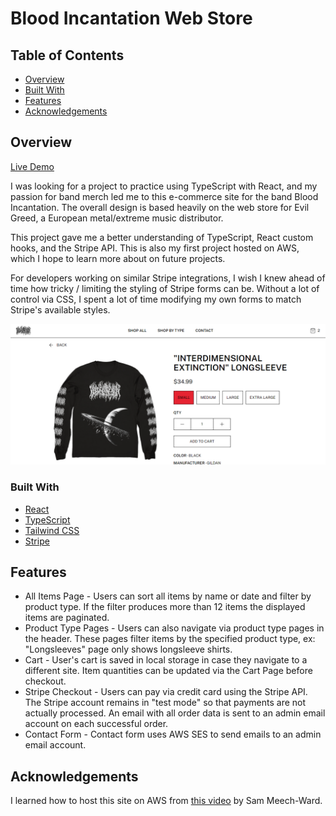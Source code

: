 # Blood Incantation Web Store

## Table of Contents

- [Overview](#overview)
- [Built With](#built-with)
- [Features](#features)
- [Acknowledgements](#acknowledgements)

## Overview

[Live Demo](https://fakebloodstore.xyz)

I was looking for a project to practice using TypeScript with React, and my
passion for band merch led me to this e-commerce site for the band Blood
Incantation. The overall design is based heavily on the web store for Evil
Greed, a European metal/extreme music distributor.

This project gave me a better understanding of TypeScript, React custom hooks,
and the Stripe API. This is also my first project hosted on AWS, which I hope to
learn more about on future projects.

For developers working on similar Stripe integrations, I wish I knew ahead of time
how tricky / limiting the styling of Stripe forms can be. Without a lot of
control via CSS, I spent a lot of time modifying my own forms to match Stripe's
available styles.

![Site screenshot](screenshot.png)

### Built With

- [React](https://react.dev/)
- [TypeScript](https://www.typescriptlang.org/)
- [Tailwind CSS](https://www.tailwindcss.com)
- [Stripe](https://www.stripe.com)

## Features

- All Items Page - Users can sort all items by name or date and filter by product type.
  If the filter produces more than 12 items the displayed items are paginated.
- Product Type Pages - Users can also navigate via product type pages in the header.
  These pages filter items by the specified product type, ex: "Longsleeves" page only shows
  longsleeve shirts.
- Cart - User's cart is saved in local storage in case they navigate to a different site.
  Item quantities can be updated via the Cart Page before checkout.
- Stripe Checkout - Users can pay via credit card using the Stripe API. The Stripe account
  remains in "test mode" so that payments are not actually processed. An email with all
  order data is sent to an admin email account on each successful order.
- Contact Form - Contact form uses AWS SES to send emails to an admin email account.

## Acknowledgements

I learned how to host this site on AWS from [this video](https://www.youtube.com/watch?v=lPVgfSXTE1Y&t=472s) by Sam Meech-Ward.
